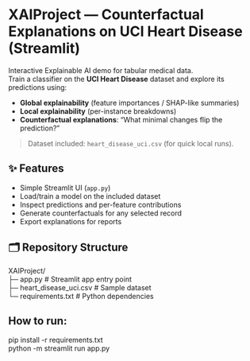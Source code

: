 # XAIProject — Counterfactual Explanations on UCI Heart Disease (Streamlit)

Interactive Explainable AI demo for tabular medical data.  
Train a classifier on the **UCI Heart Disease** dataset and explore its predictions using:
- **Global explainability** (feature importances / SHAP-like summaries)
- **Local explainability** (per-instance breakdowns)
- **Counterfactual explanations**: “What minimal changes flip the prediction?”

> Dataset included: `heart_disease_uci.csv` (for quick local runs).

## ✨ Features
- Simple Streamlit UI (`app.py`)
- Load/train a model on the included dataset
- Inspect predictions and per-feature contributions
- Generate counterfactuals for any selected record
- Export explanations for reports

## 🗂️ Repository Structure
XAIProject/      
├─ app.py # Streamlit app entry point  
├─ heart_disease_uci.csv # Sample dataset  
└─ requirements.txt # Python dependencies   

## How to run:

pip install -r requirements.txt  
python -m streamlit run app.py

